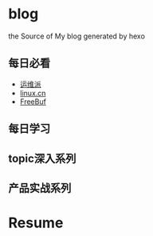 # blog
the Source of My blog generated by hexo

## 每日必看
- [运维派](http://www.yunweipai.com/)
- [linux.cn](https://linux.cn/)
- [FreeBuf](http://www.freebuf.com/)

## 每日学习

## topic深入系列

## 产品实战系列

# Resume

